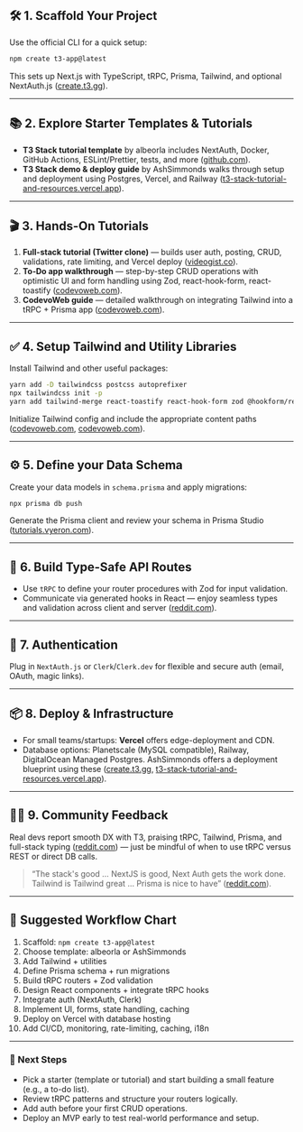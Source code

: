 ## 🛠️ 1. Scaffold Your Project

Use the official CLI for a quick setup:

```bash
npm create t3-app@latest
```

This sets up Next.js with TypeScript, tRPC, Prisma, Tailwind, and optional NextAuth.js ([create.t3.gg][1]).

---

## 📚 2. Explore Starter Templates & Tutorials

* **T3 Stack tutorial template** by albeorla includes NextAuth, Docker, GitHub Actions, ESLint/Prettier, tests, and more ([github.com][2]).
* **T3 Stack demo & deploy guide** by AshSimmonds walks through setup and deployment using Postgres, Vercel, and Railway ([t3-stack-tutorial-and-resources.vercel.app][3]).

---

## 🎬 3. Hands-On Tutorials

1. **Full-stack tutorial (Twitter clone)** — builds user auth, posting, CRUD, validations, rate limiting, and Vercel deploy ([videogist.co][4]).
2. **To‑Do app walkthrough** — step-by-step CRUD operations with optimistic UI and form handling using Zod, react-hook-form, react-toastify ([codevoweb.com][5]).
3. **CodevoWeb guide** — detailed walkthrough on integrating Tailwind into a tRPC + Prisma app ([codevoweb.com][5]).

---

## ✅ 4. Setup Tailwind and Utility Libraries

Install Tailwind and other useful packages:

```bash
yarn add -D tailwindcss postcss autoprefixer
npx tailwindcss init -p
yarn add tailwind-merge react-toastify react-hook-form zod @hookform/resolvers date-fns
```

Initialize Tailwind config and include the appropriate content paths ([codevoweb.com][5], [codevoweb.com][6]).

---

## ⚙️ 5. Define your Data Schema

Create your data models in `schema.prisma` and apply migrations:

```bash
npx prisma db push
```

Generate the Prisma client and review your schema in Prisma Studio ([tutorials.vyeron.com][7]).

---

## 🔗 6. Build Type-Safe API Routes

* Use `tRPC` to define your router procedures with Zod for input validation.
* Communicate via generated hooks in React — enjoy seamless types and validation across client and server ([reddit.com][8]).

---

## 🚀 7. Authentication

Plug in `NextAuth.js` or `Clerk`/`Clerk.dev` for flexible and secure auth (email, OAuth, magic links).

---

## 📦 8. Deploy & Infrastructure

* For small teams/startups: **Vercel** offers edge-deployment and CDN.
* Database options: Planetscale (MySQL compatible), Railway, DigitalOcean Managed Postgres. AshSimmonds offers a deployment blueprint using these ([create.t3.gg][1], [t3-stack-tutorial-and-resources.vercel.app][3]).

---

## 🧑‍💻 9. Community Feedback

Real devs report smooth DX with T3, praising tRPC, Tailwind, Prisma, and full-stack typing ([reddit.com][9]) — just be mindful of when to use tRPC versus REST or direct DB calls.

> “The stack's good … NextJS is good, Next Auth gets the work done. Tailwind is Tailwind great ... Prisma is nice to have” ([reddit.com][9]).

---

## 🔄 Suggested Workflow Chart

1. Scaffold: `npm create t3-app@latest`
2. Choose template: albeorla or AshSimmonds
3. Add Tailwind + utilities
4. Define Prisma schema + run migrations
5. Build tRPC routers + Zod validation
6. Design React components + integrate tRPC hooks
7. Integrate auth (NextAuth, Clerk)
8. Implement UI, forms, state handling, caching
9. Deploy on Vercel with database hosting
10. Add CI/CD, monitoring, rate-limiting, caching, i18n

---

### 📌 Next Steps

* Pick a starter (template or tutorial) and start building a small feature (e.g., a to-do list).
* Review tRPC patterns and structure your routers logically.
* Add auth before your first CRUD operations.
* Deploy an MVP early to test real-world performance and setup.

[1]: https://create.t3.gg/?utm_source=chatgpt.com "Create T3 App"
[2]: https://github.com/albeorla/t3-stack-project-template?utm_source=chatgpt.com "GitHub - albeorla/t3-stack-project-template: A comprehensive T3 Stack project template with TypeScript, tRPC, Prisma, NextAuth, and Tailwind CSS"
[3]: https://t3-stack-tutorial-and-resources.vercel.app/?utm_source=chatgpt.com "T3-Stack tutorial | @AshSimmonds | NextJS, TypeScript, tRPC, Postgres, Prisma, Tailwind, nextAuth, Railway, Vercel"
[4]: https://www.videogist.co/videos/t3-stack-tutorial-from-0-to-prod-for-0-next-js-trpc-typescript-tailwind-prisma-more-313?utm_source=chatgpt.com "VideoGist - T3 Stack Tutorial - FROM 0 TO PROD FOR $0 (Next.js, tRPC, TypeScript, Tailwind, Prisma & More)"
[5]: https://codevoweb.com/build-a-fullstack-trpc-crud-app-with-typescript/?utm_source=chatgpt.com "Build a FullStack tRPC CRUD App with TypeScript 2025"
[6]: https://codevoweb.com/setup-trpc-api-server-client-with-nextjs-and-prisma/?utm_source=chatgpt.com "How to Setup tRPC API Server & Client with Next.js and Prisma 2025"
[7]: https://www.tutorials.vyeron.com/typescript-tutorial-full-stack-tutorial-next-js-trpc-t3-typescript-prisma-tailwind-zod/?utm_source=chatgpt.com "TypeScript Tutorial | Full Stack Tutorial – [Next.js, TRPC, T3, Typescript, Prisma, Tailwind, Zod] - Tutorials.Vyeron.com"
[8]: https://www.reddit.com/r/reactjs/comments/180kyiw?utm_source=chatgpt.com "I built this threads clone using t3 stack (w/ app router)."
[9]: https://www.reddit.com/r/developersIndia/comments/13jxiw4?utm_source=chatgpt.com "What's your opinion about the T3 stack, used it recently in a personal project and It felt smooth, like really smooth. What do you think?"
